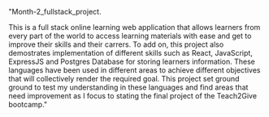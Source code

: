 "Month-2_fullstack_project.

This is a full stack online learning web application that allows learners from every part of the world to access learning materials with ease and get to improve their skills and their carrers. To add on, this project also demostrates implementation of different skills such as React, JavaScript, ExpressJS and Postgres Database for storing learners information. These languages have been used in different areas to achieve different objectives that will collectively render the required goal. This project set ground ground to test my understanding in these languages and find areas that need improvement as I focus to stating the final project of the Teach2Give bootcamp."
